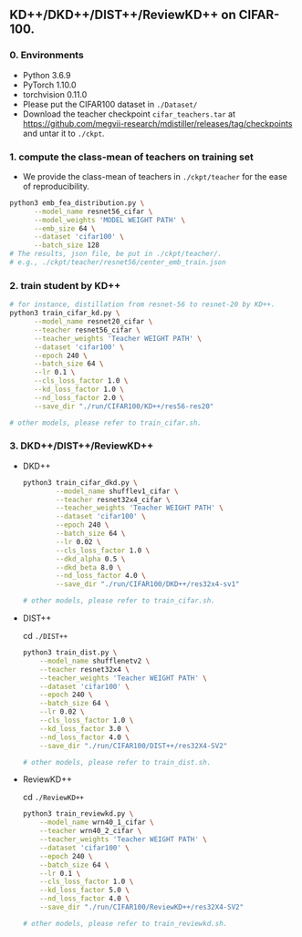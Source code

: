 ## KD++/DKD++/DIST++/ReviewKD++ on CIFAR-100.
### 0. Environments

- Python 3.6.9
- PyTorch 1.10.0
- torchvision 0.11.0
- Please put the CIFAR100 dataset in `./Dataset/`
- Download the teacher checkpoint `cifar_teachers.tar` at <https://github.com/megvii-research/mdistiller/releases/tag/checkpoints> and untar it to `./ckpt`.

### 1. compute the class-mean of teachers on training set
  - We provide the class-mean of teachers in `./ckpt/teacher` for the ease of reproducibility.
  ```bash
  python3 emb_fea_distribution.py \
        --model_name resnet56_cifar \
        --model_weights 'MODEL WEIGHT PATH' \
        --emb_size 64 \
        --dataset 'cifar100' \
        --batch_size 128
  # The results, json file, be put in ./ckpt/teacher/.
  # e.g., ./ckpt/teacher/resnet56/center_emb_train.json
  ```

### 2. train student by KD++
  ```bash
  # for instance, distillation from resnet-56 to resnet-20 by KD++.
  python3 train_cifar_kd.py \
        --model_name resnet20_cifar \
        --teacher resnet56_cifar \
        --teacher_weights 'Teacher WEIGHT PATH' \
        --dataset 'cifar100' \
        --epoch 240 \
        --batch_size 64 \
        --lr 0.1 \
        --cls_loss_factor 1.0 \
        --kd_loss_factor 1.0 \
        --nd_loss_factor 2.0 \
        --save_dir "./run/CIFAR100/KD++/res56-res20"

  # other models, please refer to train_cifar.sh.
  ```

### 3. DKD++/DIST++/ReviewKD++
 - DKD++
    ```bash
    python3 train_cifar_dkd.py \
            --model_name shufflev1_cifar \
            --teacher resnet32x4_cifar \
            --teacher_weights 'Teacher WEIGHT PATH' \
            --dataset 'cifar100' \
            --epoch 240 \
            --batch_size 64 \
            --lr 0.02 \
            --cls_loss_factor 1.0 \
            --dkd_alpha 0.5 \
            --dkd_beta 8.0 \
            --nd_loss_factor 4.0 \
            --save_dir "./run/CIFAR100/DKD++/res32x4-sv1"

    # other models, please refer to train_cifar.sh.
    ```
 - DIST++

   cd `./DIST++`
    ```bash
    python3 train_dist.py \
        --model_name shufflenetv2 \
        --teacher resnet32x4 \
        --teacher_weights 'Teacher WEIGHT PATH' \
        --dataset 'cifar100' \
        --epoch 240 \
        --batch_size 64 \
        --lr 0.02 \
        --cls_loss_factor 1.0 \
        --kd_loss_factor 3.0 \
        --nd_loss_factor 4.0 \
        --save_dir "./run/CIFAR100/DIST++/res32X4-SV2"

    # other models, please refer to train_dist.sh.
    ```
 - ReviewKD++

   cd `./ReviewKD++`
    ```bash
    python3 train_reviewkd.py \
        --model_name wrn40_1_cifar \
        --teacher wrn40_2_cifar \
        --teacher_weights 'Teacher WEIGHT PATH' \
        --dataset 'cifar100' \
        --epoch 240 \
        --batch_size 64 \
        --lr 0.1 \
        --cls_loss_factor 1.0 \
        --kd_loss_factor 5.0 \
        --nd_loss_factor 4.0 \
        --save_dir "./run/CIFAR100/ReviewKD++/res32X4-SV2"

    # other models, please refer to train_reviewkd.sh.
    ```